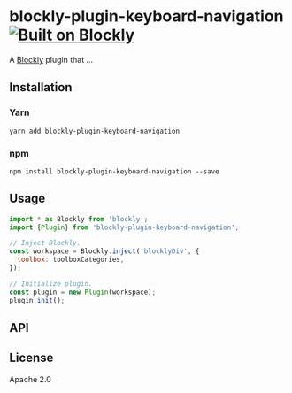 # blockly-plugin-keyboard-navigation [![Built on Blockly](https://tinyurl.com/built-on-blockly)](https://github.com/google/blockly)

<!--
  - TODO: Edit plugin description.
  -->
A [Blockly](https://www.npmjs.com/package/blockly) plugin that ...

## Installation

### Yarn
```
yarn add blockly-plugin-keyboard-navigation
```

### npm
```
npm install blockly-plugin-keyboard-navigation --save
```

## Usage

<!--
  - TODO: Update usage.
  -->
```js
import * as Blockly from 'blockly';
import {Plugin} from 'blockly-plugin-keyboard-navigation';

// Inject Blockly.
const workspace = Blockly.inject('blocklyDiv', {
  toolbox: toolboxCategories,
});

// Initialize plugin.
const plugin = new Plugin(workspace);
plugin.init();
```

## API

<!--
  - TODO: describe the API.
  -->

## License
Apache 2.0

